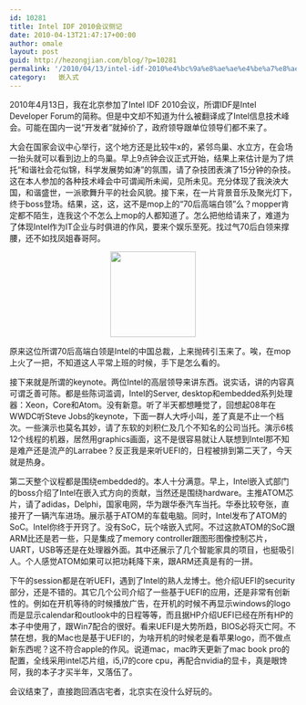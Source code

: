 ```yaml
---
id: 10281
title: Intel IDF 2010会议侧记
date: 2010-04-13T21:47:17+00:00
author: omale
layout: post
guid: http://hezongjian.com/blog/?p=10281
permalink: '/2010/04/13/intel-idf-2010%e4%bc%9a%e8%ae%ae%e4%be%a7%e8%ae%b0/'
category:   嵌入式  
---
```

2010年4月13日，我在北京参加了Intel IDF 2010会议，所谓IDF是Intel Developer Forum的简称。但是中文却不知道为什么被翻译成了Intel信息技术峰会。可能在国内一说&ldquo;开发者&rdquo;就掉价了，政府领导跟单位领导们都不来了。

大会在国家会议中心举行，这个地方还是比较牛x的，紧邻鸟巢、水立方，在会场一抬头就可以看到边上的鸟巢。早上9点钟会议正式开始，结果上来估计是为了烘托&ldquo;和谐社会花似锦，科学发展势如涛&rdquo;的氛围，请了杂技团表演了15分钟的杂技。这在本人参加的各种技术峰会中可谓闻所未闻，见所未见。充分体现了我泱泱大国，和谐盛世，一派歌舞升平的社会风貌。接下来，在一片背景音乐及聚光灯下，终于boss登场。结果，这，这，这不是mop上的&ldquo;70后高端白领&rdquo;么？mopper肯定都不陌生，连我这个不怎么上mop的人都知道了。怎么把他给请来了，难道为了体现Intel作为IT企业与时俱进的作风，要来个娱乐至死。找过气70后白领来撑腰，还不如找凤姐春哥阿。

<p style="text-align: center;">
  <a href="/uploads/2010/04/70.jpg"><img alt="" class="aligncenter size-thumbnail wp-image-10283" height="150" src="/uploads/2010/04/70-150x150.jpg" title="70" width="150"  /></a>
</p>

原来这位所谓70后高端白领是Intel的中国总裁，上来抛砖引玉来了。唉，在mop上火了一把，不知道这人平常上班的时候，手下是怎么看的。

接下来就是所谓的keynote。两位Intel的高层领导来讲东西。说实话，讲的内容真可谓乏善可陈。都是些陈词滥调，Intel的Server, desktop和embedded系列处理器：Xeon，Core和Atom。没有新意。听了半天都想睡觉了，回想起08年在WWDC听Steve Jobs的keynote，下面一群人大呼小叫，差了真是不止一个档次。一些演示也莫名其妙，请了东软的刘积仁及几个不知名的公司当托。演示6核12个线程的机器，居然用graphics画面，这不是很容易就让人联想到Intel那不知是难产还是流产的Larrabee？反正我是来听UEFI的，日程被排到第二天了，今天就是热身。

第二天整个议程都是围绕embedded的。本人十分满意。早上，Intel嵌入式部门的boss介绍了Intel在嵌入式方向的贡献，当然还是围绕hardware。主推ATOM芯片，请了adidas，Delphi，国家电网，华为跟华泰汽车当托。华泰比较夸张，直接开了一辆汽车进场。展示基于ATOM的车载电脑。同时，Intel发布了ATOM的SoC。Intel你终于开窍了。没有SoC，玩个啥嵌入式阿。不过这款ATOM的SoC跟ARM比还是若一些，只是集成了memory controller跟图形图像控制芯片，UART，USB等还是在处理器外面。其中还展示了几个智能家具的项目，也挺吸引人。个人感觉ATOM如果可以把功耗降下来，跟ARM还真是有的一拼。

下午的session都是在听UEFI，遇到了Intel的熟人龙博士。他介绍UEFI的security部分，还是不错的。其它几个公司介绍了一些基于UEFI的应用，还是非常有创新性的。例如在开机等待的时候播放广告，在开机的时候不再显示windows的logo而是显示calendar和outlook中的日程等等，而且据HP介绍UEFI已经在所有HP的本子中使用了，跟Win7配合的很好。看来UEFI是大势所趋，BIOS必将灭亡阿。不禁在想，我的Mac也是基于UEFI的，为啥开机的时候老是看苹果logo，而不做点新东西呢？这不符合apple的作风。说道mac，mac昨天更新了mac book pro的配置，全线采用intel芯片组，i5,i7的core cpu，再配合nvidia的显卡，真是眼馋阿，我的本子才买半年，又落伍了。

会议结束了，直接跑回酒店宅者，北京实在没什么好玩的。